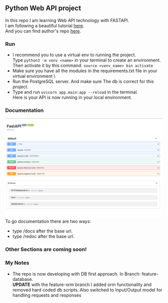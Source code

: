 ## Python Web API project

In this repo I am learning Web API technology with FASTAPI. \
I am following a beautiful tutorial [here](https://www.youtube.com/watch?v=0sOvCWFmrtA&t=8474s). \
And you can find author's repo [here](https://github.com/Sanjeev-Thiyagarajan/fastapi-course). 

### Run
- I recommend you to use a virtual env to running the project. \
Type ```python3 -m venv <name>``` in your terminal to create an environment. \
Then activate it by this command. ```source <venv_name> bin activate```
- Make sure you have all the modules in the requirements.txt file in your virtual environment \
- Run the PostgreSQL server. And make sure The db is correct for this project.
- Type and run ```uvicorn app.main:app --reload``` in the terminal. \
Here is your API is now running in your local environment.




### Documentation
![image](./api_doc.png)
To go documentation there are two ways:
- type /docs after the base url.
- type /redoc after the base url.

### Other Sections are coming soon!
### **My Notes**
- The repo is now developing with DB first approach. In Branch: feature-database. \
  **UPDATE** with the feature-orm branch I added orm functionality and removed hard coded db scripts. Also switched to Input/Output model for handling requests and responses

